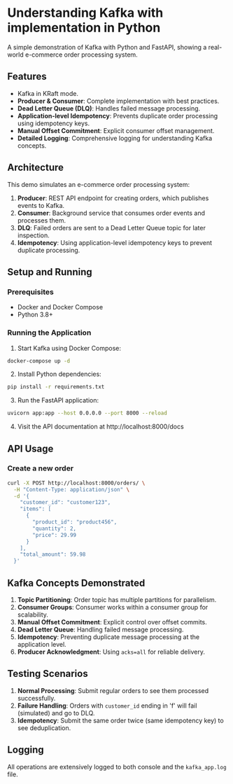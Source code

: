 # Understanding Kafka with implementation in Python
A simple demonstration of Kafka with Python and FastAPI, showing a real-world e-commerce order processing system.

## Features
- Kafka in KRaft mode.
- **Producer & Consumer**: Complete implementation with best practices.
- **Dead Letter Queue (DLQ)**: Handles failed message processing.
- **Application-level Idempotency**: Prevents duplicate order processing using idempotency keys.
- **Manual Offset Commitment**: Explicit consumer offset management.
- **Detailed Logging**: Comprehensive logging for understanding Kafka concepts.

## Architecture
This demo simulates an e-commerce order processing system:

1. **Producer**: REST API endpoint for creating orders, which publishes events to Kafka.
2. **Consumer**: Background service that consumes order events and processes them.
3. **DLQ**: Failed orders are sent to a Dead Letter Queue topic for later inspection.
4. **Idempotency**: Using application-level idempotency keys to prevent duplicate processing.

## Setup and Running

### Prerequisites
- Docker and Docker Compose
- Python 3.8+

### Running the Application
1. Start Kafka using Docker Compose:

```bash
docker-compose up -d
```

2. Install Python dependencies:

```bash
pip install -r requirements.txt
```

3. Run the FastAPI application:

```bash
uvicorn app:app --host 0.0.0.0 --port 8000 --reload
```

4. Visit the API documentation at http://localhost:8000/docs

## API Usage

### Create a new order
```bash
curl -X POST http://localhost:8000/orders/ \
  -H "Content-Type: application/json" \
  -d '{
    "customer_id": "customer123",
    "items": [
      {
        "product_id": "product456",
        "quantity": 2,
        "price": 29.99
      }
    ],
    "total_amount": 59.98
  }'
```

## Kafka Concepts Demonstrated
1. **Topic Partitioning**: Order topic has multiple partitions for parallelism.
2. **Consumer Groups**: Consumer works within a consumer group for scalability.
3. **Manual Offset Commitment**: Explicit control over offset commits.
4. **Dead Letter Queue**: Handling failed message processing.
5. **Idempotency**: Preventing duplicate message processing at the application level.
6. **Producer Acknowledgment**: Using `acks=all` for reliable delivery.

## Testing Scenarios
1. **Normal Processing**: Submit regular orders to see them processed successfully.
2. **Failure Handling**: Orders with `customer_id` ending in 'f' will fail (simulated) and go to DLQ.
3. **Idempotency**: Submit the same order twice (same idempotency key) to see deduplication.

## Logging
All operations are extensively logged to both console and the `kafka_app.log` file. 